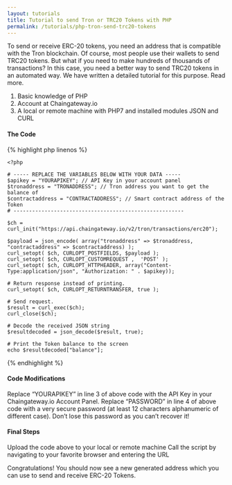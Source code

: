 ```yaml
---
layout: tutorials
title: Tutorial to send Tron or TRC20 Tokens with PHP
permalink: /tutorials/php-tron-send-trc20-tokens
---
```


To send or receive ERC-20 tokens, you need an address that is compatible with the Tron blockchain. Of course, most people use their wallets to send TRC20 tokens. But what if you need to make hundreds of thousands of transactions? In this case, you need a better way to send TRC20 tokens in an automated way. We have written a detailed tutorial for this purpose. Read more.

1. Basic knowledge of PHP
2. Account at Chaingateway.io
3. A local or remote machine with PHP7 and installed modules JSON and CURL

#### The Code

{% highlight php linenos %}
    
    <?php

    # ----- REPLACE THE VARIABLES BELOW WITH YOUR DATA -----
    $apikey = "YOURAPIKEY"; // API Key in your account panel
    $tronaddress = "TRONADDRESS"; // Tron address you want to get the balance of
    $contractaddress = "CONTRACTADDRESS"; // Smart contract address of the Token
    # -------------------------------------------------------

    $ch = curl_init("https://api.chaingateway.io/v2/tron/transactions/erc20");

    $payload = json_encode( array("tronaddress" => $tronaddress, "contractaddress" => $contractaddress) );
    curl_setopt( $ch, CURLOPT_POSTFIELDS, $payload );
    curl_setopt( $ch, CURLOPT_CUSTOMREQUEST ,  'POST' );
    curl_setopt( $ch, CURLOPT_HTTPHEADER, array("Content-Type:application/json", "Authorization: " . $apikey));

    # Return response instead of printing.
    curl_setopt( $ch, CURLOPT_RETURNTRANSFER, true );

    # Send request.
    $result = curl_exec($ch);
    curl_close($ch);

    # Decode the received JSON string
    $resultdecoded = json_decode($result, true);

    # Print the Token balance to the screen
    echo $resultdecoded["balance"];

{% endhighlight %}



#### Code Modifications

Replace “YOURAPIKEY” in line 3 of above code with the API Key in your Chaingateway.io Account Panel.
Replace “PASSWORD” in line 4 of above code with a very secure password (at least 12 characters alphanumeric of different case). Don’t lose this password as you can’t recover it!

#### Final Steps

Upload the code above to your local or remote machine
Call the script by navigating to your favorite browser and entering the URL

Congratulations! You should now see a new generated address which you can use to send and receive ERC-20 Tokens. 